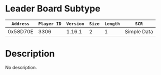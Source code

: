 # Leader Board Subtype

| `Address` | `Player ID` | `Version` | `Size` | `Length` | `SCR` |
| ---------- | ----------- | --------- | ------ | -------- | ---- |
| 0x58D70E | 3306 | 1.16.1 | 2 | 1 | Simple Data |

# Description

No description.